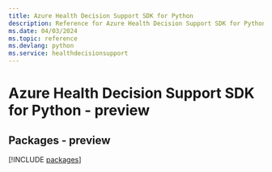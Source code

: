 ```yaml
---
title: Azure Health Decision Support SDK for Python
description: Reference for Azure Health Decision Support SDK for Python
ms.date: 04/03/2024
ms.topic: reference
ms.devlang: python
ms.service: healthdecisionsupport
---
```

# Azure Health Decision Support SDK for Python - preview
## Packages - preview
[!INCLUDE [packages](health-decision-support-index.md)]